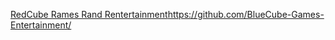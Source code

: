 [RedCube Rames Rand Rentertainment](https://github.com/BlueCube-Games-Entertainment/)https://github.com/BlueCube-Games-Entertainment/
